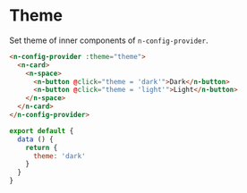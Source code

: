 # Theme
Set theme of inner components of `n-config-provider`.
```html
<n-config-provider :theme="theme">
  <n-card>
    <n-space>
      <n-button @click="theme = 'dark'">Dark</n-button>
      <n-button @click="theme = 'light'">Light</n-button>
    </n-space>
  </n-card>
</n-config-provider>
```
```js
export default {
  data () {
    return {
      theme: 'dark'
    }
  }
}
```